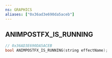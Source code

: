 ```yaml
---
ns: GRAPHICS
aliases: ["0x36ad3e690da5aceb"]
---
```

## ANIMPOSTFX_IS_RUNNING

```c
// 0x36AD3E690DA5ACEB
bool ANIMPOSTFX_IS_RUNNING(string effectName);
```
